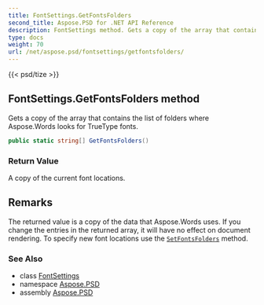 ```yaml
---
title: FontSettings.GetFontsFolders
second_title: Aspose.PSD for .NET API Reference
description: FontSettings method. Gets a copy of the array that contains the list of folders where Aspose.Words looks for TrueType fonts
type: docs
weight: 70
url: /net/aspose.psd/fontsettings/getfontsfolders/
---
```

{{< psd/tize >}}
## FontSettings.GetFontsFolders method

Gets a copy of the array that contains the list of folders where Aspose.Words looks for TrueType fonts.

```csharp
public static string[] GetFontsFolders()
```

### Return Value

A copy of the current font locations.

## Remarks

The returned value is a copy of the data that Aspose.Words uses. If you change the entries in the returned array, it will have no effect on document rendering. To specify new font locations use the [`SetFontsFolders`](../setfontsfolders/) method.

### See Also

* class [FontSettings](../)
* namespace [Aspose.PSD](../../../aspose.psd/)
* assembly [Aspose.PSD](../../../)


